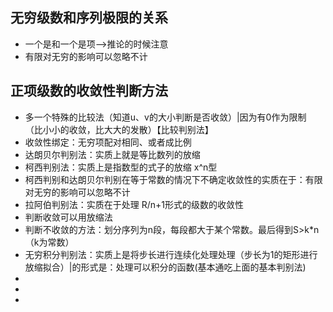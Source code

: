 ## 无穷级数和序列极限的关系
- 一个是和一个是项-->推论的时候注意
- 有限对无穷的影响可以忽略不计

## 正项级数的收敛性判断方法
- 多一个特殊的比较法（知道u、v的大小判断是否收敛）|因为有0作为限制    （比小小的收敛，比大大的发散）【比较判别法】
- 收敛性绑定：无穷项配对相同、或者成比例
- 达朗贝尔判别法：实质上就是等比数列的放缩  
- 柯西判别法：实质上是指数型的式子的放缩   x^n型  
- 柯西判别和达朗贝尔判别在等于常数的情况下不确定收敛性的实质在于：有限对无穷的影响可以忽略不计
- 拉阿伯判别法：实质在于处理 R/n+1形式的级数的收敛性
- 判断收敛可以用放缩法
- 判断不收敛的方法：划分序列为n段，每段都大于某个常数。最后得到S>k*n（k为常数）
- 无穷积分判别法：实质上是将步长进行连续化处理处理（步长为1的矩形进行放缩拟合）|的形式是：处理可以积分的函数(基本通吃上面的基本判别法)
- 
- 
- 

